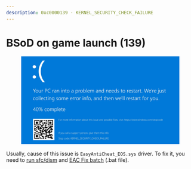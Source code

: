 ```yaml
---
description: 0xc0000139 - KERNEL_SECURITY_CHECK_FAILURE
---
```


# BSoD on game launch (139)

<figure><img src="../.gitbook/assets/bsod139.png" alt=""><figcaption></figcaption></figure>

Usually, cause of this issue is `EasyAntiCheat_EOS.sys` driver. To fix it, you need to [run sfc/dism](../other/running-sfc-dism.md) and [EAC Fix batch](https://github.com/livingflore/BattleBitEACFix/releases) (.bat file).

